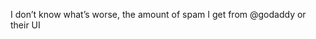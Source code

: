 <!--
id: 1131566098
link: http://kevinisom.info/post/1131566098/i-dont-know-whats-worse-the-amount-of-spam-i
slug: i-dont-know-whats-worse-the-amount-of-spam-i
date: Thu Sep 16 2010 23:34:16 GMT+1200 (NZST)
raw: {"blog_name":"kevinisom","id":1131566098,"post_url":"http://kevinisom.info/post/1131566098/i-dont-know-whats-worse-the-amount-of-spam-i","slug":"i-dont-know-whats-worse-the-amount-of-spam-i","type":"text","date":"2010-09-16 11:34:16 GMT","timestamp":1284636856,"state":"published","format":"html","reblog_key":"0PwNeG16","tags":[],"short_url":"http://tmblr.co/Zw68Yy13SbGI","highlighted":[],"feed_item":"http://twitter.com/kev_nz/statuses/24626165656","from_feed_id":"650289","note_count":0,"title":null,"body":"<p>I don&#8217;t know what&#8217;s worse, the amount of spam I get from @godaddy or their UI</p>"}
publish: 2010-09-016
tags: 
title: null
-->


I don’t know what’s worse, the amount of spam I get from @godaddy or
their UI


